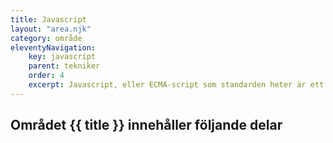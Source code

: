 ```yaml
---
title: Javascript
layout: "area.njk"
category: område
eleventyNavigation:
    key: javascript
    parent: tekniker
    order: 4
    excerpt: Javascript, eller ECMA-script som standarden heter är ett programmeringsspråk för webbsidor
---
```

## Området {{ title }} innehåller följande delar
